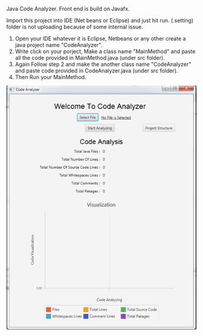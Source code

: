 Java Code Analyzer. Front end is build on Javafx.

Import this project into IDE (Net beans or Eclipse) and just hit run. (.setting) folder is not uploading because of some internal issue.

1) Open your IDE whatever it is Eclipse, Netbeans or any other create a java project name "CodeAnalyzer".
2) Write click on your porject, Make a class name "MainMethod" and paste all the code provided in MainMethod.java (under src folder).
3) Again Follow step 2 and make the another class name "CodeAnalyzer" and paste code provided in CodeAnalyzer.java (under src folder).
4) Then Run your MainMethod.

![alt text](https://raw.githubusercontent.com/daniyalbutt/codeanalyzer/master/images/Capture.PNG)
